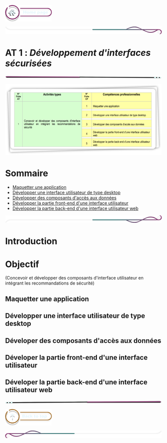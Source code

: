  <a href="../README.md">
  <img src="../assets/button/home_page.png" alt="Home page" style="width: 150px; height: auto;">
</a>

![border](../assets/line/border_deco_rt.png)

# **AT 1** : *Développement d'interfaces sécurisées*

![border](../assets/line/line-pink-point_l.png)

![border](../assets/img/AT1.png)

# Sommaire

<!-- - [Introduction](#introduction)  
- [Objectif](#objectif)   -->
- [Maquetter une application](#maquetter-une-application)  
- [Développer une interface utilisateur de type desktop](#développer-une-interface-utilisateur-de-type-desktop)  
- [Développer des composants d'accès aux données](#développer-des-composants-daccès-aux-données)  
- [Développer la partie front-end d'une interface utilisateur](#développer-la-partie-front-end-dune-interface-utilisateur)  
- [Développer la partie back-end d'une interface utilisateur web](#développer-la-partie-back-end-dune-interface-utilisateur-web)  


![border](../assets/line/border_deco_rb.png)

# Introduction

# Objectif

(Concevoir et développer des composants d'interface utilisateur en intégrant les recommandations de sécurité)


## Maquetter une application
## Développer une interface utilisateur de type desktop
## Déveloper des composants d'accès aux données 
## Déveloper la partie front-end d'une interface utilisateur 
## Déveloper la partie back-end d'une interface utilisateur web


![border](../assets/line/line-pink-point_r.png)

<a href="#sommaire">
  <img src="../assets/button/back_to_top.png" alt="Back to top" style="width: 150px; height: auto;">
</a>

![border](../assets/line/border_deco_l.png)
